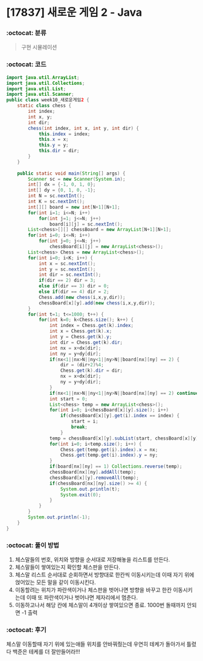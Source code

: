 # [17837] 새로운 게임 2 - Java

###  :octocat: 분류

> 구현
> 시뮬레이션

### :octocat: 코드

```java
import java.util.ArrayList;
import java.util.Collections;
import java.util.List;
import java.util.Scanner;
public class week10_새로운게임2 {
	static class chess {
		int index;
		int x, y;
		int dir;
		chess(int index, int x, int y, int dir) {
			this.index = index;
			this.x = x;
			this.y = y;
			this.dir = dir;
		}
	}
	
	public static void main(String[] args) {
		Scanner sc = new Scanner(System.in);
		int[] dx = {-1, 0, 1, 0};
		int[] dy = {0, 1, 0, -1};
		int N = sc.nextInt();
		int K = sc.nextInt();
		int[][] board = new int[N+1][N+1];
		for(int i=1; i<=N; i++)
			for(int j=1; j<=N; j++)
				board[i][j] = sc.nextInt();
		List<chess>[][] chessBoard = new ArrayList[N+1][N+1];
		for(int i=0; i<=N; i++)
			for(int j=0; j<=N; j++)
				chessBoard[i][j] = new ArrayList<chess>();
		List<chess> Chess = new ArrayList<chess>();
		for(int i=0; i<K; i++) {
			int x = sc.nextInt();
			int y = sc.nextInt();
			int dir = sc.nextInt();
			if(dir == 2) dir = 3;
			else if(dir == 3) dir = 0;
			else if(dir == 4) dir = 2;
			Chess.add(new chess(i,x,y,dir));
			chessBoard[x][y].add(new chess(i,x,y,dir));
		}
		for(int t=1; t<=1000; t++) {
			for(int k=0; k<Chess.size(); k++) {
				int index = Chess.get(k).index;
				int x = Chess.get(k).x;
				int y = Chess.get(k).y;
				int dir = Chess.get(k).dir;
				int nx = x+dx[dir];
				int ny = y+dy[dir];
				if(nx<1||nx>N||ny<1||ny>N||board[nx][ny] == 2) {
					dir = (dir+2)%4;
					Chess.get(k).dir = dir;
					nx = x+dx[dir];
					ny = y+dy[dir];
				}
				if(nx<1||nx>N||ny<1||ny>N||board[nx][ny] == 2) continue;
				int start = 0;
				List<chess> temp = new ArrayList<chess>();
				for(int i=0; i<chessBoard[x][y].size(); i++) 
					if(chessBoard[x][y].get(i).index == index) {
						start = i;
						break;
					}
				temp = chessBoard[x][y].subList(start, chessBoard[x][y].size());
				for(int i=0; i<temp.size(); i++) {
					Chess.get(temp.get(i).index).x = nx;
					Chess.get(temp.get(i).index).y = ny;
				}
				if(board[nx][ny] == 1) Collections.reverse(temp);
				chessBoard[nx][ny].addAll(temp);
				chessBoard[x][y].removeAll(temp);
				if(chessBoard[nx][ny].size() >= 4) {
					System.out.println(t);
					System.exit(0);
				}
			}
		}
		System.out.println(-1);
	}
}
```

### :octocat: 풀이 방법

1. 체스말들의 번호, 위치와 방향을 순서대로 저장해놓을 리스트를 만든다.
2. 체스말들이 쌓여있는지 확인할 체스판을 만든다.
3. 체스말 리스트 순서대로 순회하면서 방향대로 한칸씩 이동시키는데 이때 자기 위에 얹어있는 모든 말을 같이 이동시킨다.
4. 이동할려는 위치가 파란색이거나 체스판을 벗어나면 방향을 바꾸고 한칸 이동시키는데 이때 또 파란색이거나 벗어나면 
제자리에서 멈춘다.
5.  이동하고나서 해당 칸에 체스말이 4개이상 쌓여있으면 종료. 1000번 돌때까지 안되면 -1 출력

### :octocat: 후기

체스말 이동할때 자기 위에 있는애들 위치를 안바꿔줬는데 우연히 테케가 돌아가서 틀렸다
백준은 테케를 더 잘만들어라!!!
